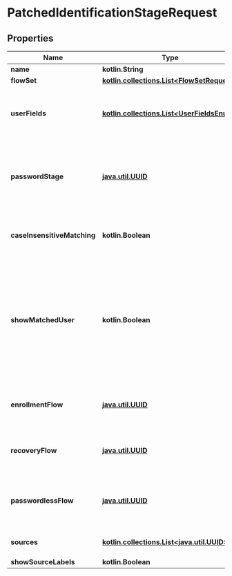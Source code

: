 
# PatchedIdentificationStageRequest

## Properties
Name | Type | Description | Notes
------------ | ------------- | ------------- | -------------
**name** | **kotlin.String** |  |  [optional]
**flowSet** | [**kotlin.collections.List&lt;FlowSetRequest&gt;**](FlowSetRequest.md) |  |  [optional]
**userFields** | [**kotlin.collections.List&lt;UserFieldsEnum&gt;**](UserFieldsEnum.md) | Fields of the user object to match against. (Hold shift to select multiple options) |  [optional]
**passwordStage** | [**java.util.UUID**](java.util.UUID.md) | When set, shows a password field, instead of showing the password field as seaprate step. |  [optional]
**caseInsensitiveMatching** | **kotlin.Boolean** | When enabled, user fields are matched regardless of their casing. |  [optional]
**showMatchedUser** | **kotlin.Boolean** | When a valid username/email has been entered, and this option is enabled, the user&#39;s username and avatar will be shown. Otherwise, the text that the user entered will be shown |  [optional]
**enrollmentFlow** | [**java.util.UUID**](java.util.UUID.md) | Optional enrollment flow, which is linked at the bottom of the page. |  [optional]
**recoveryFlow** | [**java.util.UUID**](java.util.UUID.md) | Optional recovery flow, which is linked at the bottom of the page. |  [optional]
**passwordlessFlow** | [**java.util.UUID**](java.util.UUID.md) | Optional passwordless flow, which is linked at the bottom of the page. |  [optional]
**sources** | [**kotlin.collections.List&lt;java.util.UUID&gt;**](java.util.UUID.md) | Specify which sources should be shown. |  [optional]
**showSourceLabels** | **kotlin.Boolean** |  |  [optional]




